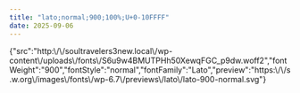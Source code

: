 ```yaml
---
title: "lato;normal;900;100%;U+0-10FFFF"
date: 2025-09-06
---
```


{"src":"http:\\/\\/soultravelers3new.local\\/wp-content\\/uploads\\/fonts\\/S6u9w4BMUTPHh50XewqFGC\_p9dw.woff2","fontWeight":"900","fontStyle":"normal","fontFamily":"Lato","preview":"https:\\/\\/s.w.org\\/images\\/fonts\\/wp-6.7\\/previews\\/lato\\/lato-900-normal.svg"}
